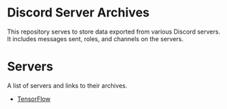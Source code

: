# Discord Server Archives

This repository serves to store data exported from various Discord servers. It includes messages sent, roles, and channels on the servers.

# Servers

A list of servers and links to their archives.

 - [TensorFlow](https://github.com/generic-github-user/Discord-Server-Archives/tree/master/servers/TensorFlow)
